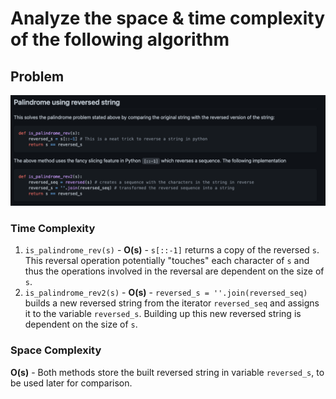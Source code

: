 # Analyze the space & time complexity of the following algorithm
## Problem

![Palindrome using reversed string](./images/Screenshot%202021-10-05%20at%2009.57.38.png)

### Time Complexity

1. `is_palindrome_rev(s)` - **O(s)** - `s[::-1]` returns a copy of the reversed `s`. This reversal operation potentially "touches" each character of `s` and thus the operations involved in the reversal are dependent on the size of `s`.
2. `is_palindrome_rev2(s)` - **O(s)** - `reversed_s = ''.join(reversed_seq)` builds a new reversed string from the iterator `reversed_seq` and assigns it to the variable `reversed_s`. Building up this new reversed string is dependent on the size of `s`.

### Space Complexity

 **O(s)** - Both methods store the built reversed string in variable `reversed_s`, to be used later for comparison.
